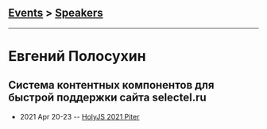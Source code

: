 ## [Events](../README.md) > [Speakers](../speakers.md)
---

# Евгений Полосухин

## Система контентных компонентов для быстрой поддержки сайта selectel.ru
- 2021 Apr 20-23 -- [HolyJS 2021 Piter](https://youtu.be/nxGCM4erYl0)    

